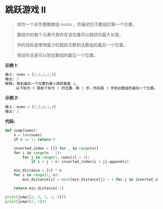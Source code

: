 # 跳跃游戏 II



> 给你一个非负整数数组 nums ，你最初位于数组的第一个位置。
>
> 数组中的每个元素代表你在该位置可以跳跃的最大长度。
>
> 你的目标是使用最少的跳跃次数到达数组的最后一个位置。
>
> 假设你总是可以到达数组的最后一个位置。

**示例 1:**

```python
输入: nums = [2,3,1,1,4]
输出: 2
解释: 跳到最后一个位置的最小跳跃数是 2。
     从下标为 0 跳到下标为 1 的位置，跳 1 步，然后跳 3 步到达数组的最后一个位置。
```



**示例 2:**

```python
输入: nums = [2,3,0,1,4]
输出: 2
```



**代码:**

```python
def jump(nums):
    n = len(nums)
    if n <= 1: return 0

    inverted_index = [[] for _ in range(n)]
    for i in range(n - 1):
        for j in range(1, nums[i] + 1):
            if i + j < n: inverted_index[i + j].append(i)

    min_distance = [0] * n
    for i in range(1, n):
        min_distance[i] = min([min_distance[j] + 1 for j in inverted_index[i]])

    return min_distance[-1]

print(jump([2, 3, 1, 1, 4]))
print(jump([2, 1]))
```

